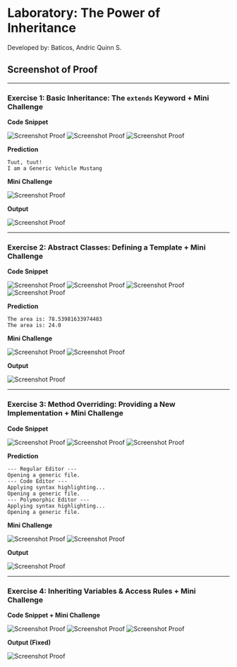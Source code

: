 # Laboratory: The Power of Inheritance
Developed by: Baticos, Andric Quinn S.

## Screenshot of Proof

---
### Exercise 1: Basic Inheritance: The `extends` Keyword + Mini Challenge

**Code Snippet**

![Screenshot Proof](/ss/e1-cs2.png?raw=true "exercise-1-code-snippet-2")
![Screenshot Proof](/ss/e1-cs3.png?raw=true "exercise-1-code-snippet-3")
![Screenshot Proof](/ss/e1-cs1.png?raw=true "exercise-1-code-snippet-1")

**Prediction**

```declarative
Tuut, tuut!
I am a Generic Vehicle Mustang
```

**Mini Challenge**

![Screenshot Proof](/ss/e1-cs4.png?raw=true "exercise-1-code-snippet-4")

**Output**

![Screenshot Proof](/ss/e1-o.png?raw=true "exercise-1-output")

---
### Exercise 2: Abstract Classes: Defining a Template + Mini Challenge

**Code Snippet**

![Screenshot Proof](/ss/e2-cs2.png?raw=true "exercise-2-code-snippet-2")
![Screenshot Proof](/ss/e2-cs3.png?raw=true "exercise-2-code-snippet-3")
![Screenshot Proof](/ss/e2-cs4.png?raw=true "exercise-2-code-snippet-4")
![Screenshot Proof](/ss/e2-cs1.png?raw=true "exercise-2-code-snippet-1")

**Prediction**

```declarative
The area is: 78.53981633974483
The area is: 24.0
```

**Mini Challenge**

![Screenshot Proof](/ss/e2-cs5.png?raw=true "exercise-2-code-snippet-5")
![Screenshot Proof](/ss/e2-cs6.png?raw=true "exercise-2-code-snippet-6")

**Output**

![Screenshot Proof](/ss/e2-o.png?raw=true "exercise-2-output")

---
### Exercise 3: Method Overriding: Providing a New Implementation + Mini Challenge

**Code Snippet**

![Screenshot Proof](/ss/e3-cs2.png?raw=true "exercise-3-code-snippet-2")
![Screenshot Proof](/ss/e3-cs3.png?raw=true "exercise-3-code-snippet-3")
![Screenshot Proof](/ss/e3-cs1.png?raw=true "exercise-3-code-snippet-1")

**Prediction**
```declarative
--- Regular Editor ---
Opening a generic file.
--- Code Editor ---
Applying syntax highlighting...
Opening a generic file.
--- Polymorphic Editor ---
Applying syntax highlighting...
Opening a generic file.
```

**Mini Challenge**

![Screenshot Proof](/ss/e3-cs4.png?raw=true "exercise-3-code-snippet-4")
![Screenshot Proof](/ss/e3-cs5.png?raw=true "exercise-3-code-snippet-5")

**Output**

![Screenshot Proof](/ss/e3-o.png?raw=true "exercise-2-output")

---
### Exercise 4: Inheriting Variables & Access Rules + Mini Challenge

**Code Snippet + Mini Challenge**

![Screenshot Proof](/ss/e4-cs2.png?raw=true "exercise-4-code-snippet-2")
![Screenshot Proof](/ss/e4-cs3.png?raw=true "exercise-4-code-snippet-3")
![Screenshot Proof](/ss/e4-cs1.png?raw=true "exercise-4-code-snippet-1")

**Output (Fixed)**

![Screenshot Proof](/ss/e4-o.png?raw=true "exercise-4-output")

